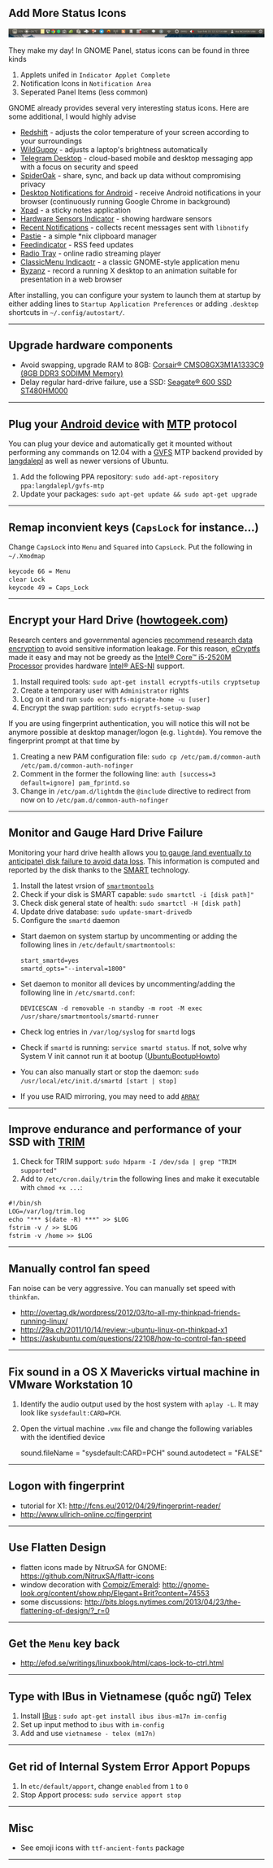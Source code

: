 Add More Status Icons
----------------------

![A screenshot of my GNOME Indicators](img/gnome-indicators.png)

They make my day! In GNOME Panel, status icons can be found in three kinds

1. Applets unifed in `Indicator Applet Complete`
2. Notification Icons in `Notification Area`
3. Seperated Panel Items (less common)

GNOME already provides several very interesting status icons. Here are some additional, I would highly advise

* [Redshift](http://jonls.dk/redshift/) - adjusts the color temperature of your screen according to your surroundings
* [WildGuppy](http://www.thecutestgeek.com/wildguppy) - adjusts a laptop's brightness automatically
* [Telegram Desktop](https://desktop.telegram.org/) - cloud-based mobile and desktop messaging app with a focus on security and speed
* [SpiderOak](https://spideroak.com/) - share, sync, and back up data without compromising privacy
* [Desktop Notifications for Android](http://projects.hcilab.org/notification/) - receive Android notifications in your browser (continuously running Google Chrome in background)
* [Xpad](https://launchpad.net/xpad) - a sticky notes application
* [Hardware Sensors Indicator](https://launchpad.net/indicator-sensors) - showing hardware sensors
* [Recent Notifications](https://launchpad.net/~jconti/+archive/ubuntu/recent-notifications) - collects recent messages sent with `libnotify`
* [Pastie](http://github.com/fmoralesc/pastie/) - a simple *nix clipboard manager
* [Feedindicator](https://code.google.com/p/feedindicator/) - RSS feed updates
* [Radio Tray](http://radiotray.sourceforge.net/) - online radio streaming player
* [ClassicMenu Indicaotr](http://www.florian-diesch.de/software/classicmenu-indicator/) - a classic GNOME-style application menu
* [Byzanz](https://github.com/GNOME/byzanz) - record a running X desktop to an animation suitable for presentation in a web browser

After installing, you can configure your system to launch them at startup by either adding lines to `Startup Application Preferences` or adding `.desktop` shortcuts in `~/.config/autostart/`.

----------------------

Upgrade hardware components
----------------------
  * Avoid swapping, upgrade RAM to 8GB: [Corsair® CMSO8GX3M1A1333C9 (8GB DDR3 SODIMM Memory)](http://www.corsair.com/en-us/value-select-8gb-ddr3-sodimm-memory-kit-cmso8gx3m1a1333c9)
  * Delay regular hard-drive failure, use a SSD: [Seagate® 600 SSD ST480HM000](http://www.seagate.com/www-content/product-content/seagate-laptop-fam/600-ssd/fr/docs/600-ssd-data-sheet-ds1780-1-1304fr.pdf)

----------------------

Plug your [Android device](http://www.android.com/) with [MTP](http://www.androidcentral.com/ics-feature-mtp-what-it-why-use-it-and-how-set-it) protocol
----------------------
You can plug your device and automatically get it mounted without performing any commands on 12.04 with a [GVFS](http://library.gnome.org/misc/release-notes/2.22/#sect:gvfs-gio) MTP backend provided by [langdalepl](https://launchpad.net/~langdalepl/+archive/ubuntu/gvfs-mtp) as well as newer versions of Ubuntu.

 1. Add the following PPA repository: `sudo add-apt-repository ppa:langdalepl/gvfs-mtp`
 2. Update your packages: `sudo apt-get update && sudo apt-get upgrade`

----------------------

Remap inconvient keys (`CapsLock` for instance...)
----------------------

Change `CapsLock` into `Menu` and `Squared` into `CapsLock`. Put the following in `~/.Xmodmap`

	keycode 66 = Menu
	clear Lock
	keycode 49 = Caps_Lock

----------------------

Encrypt your Hard Drive ([howtogeek.com](http://www.howtogeek.com/116032/how-to-encrypt-your-home-folder-after-installing-ubuntu/))
----------------------
Research centers and governmental agencies [recommend research data encryption](https://aresu.dsi.cnrs.fr/spip.php?rubrique99) to avoid sensitive information leakage. For this reason, [eCryptfs](http://ecryptfs.org/) made it easy and may not be greedy as the [Intel® Core™ i5-2520M Processor](http://ark.intel.com/fr/products/52229/Intel-Core-i5-2520M-Processor-3M-Cache-up-to-3_20-GHz) provides hardware [Intel® AES-NI](http://www.intel.com/content/www/us/en/architecture-and-technology/advanced-encryption-standard--aes-/data-protection-aes-general-technology.html?_ga=1.149398710.168035845.1418680010) support.

 1. Install required tools: `sudo apt-get install ecryptfs-utils cryptsetup`
 2. Create a temporary user with `Administrator` rights
 3. Log on it and run `sudo ecryptfs-migrate-home -u [user]`
 4. Encrypt the swap partition: `sudo ecryptfs-setup-swap`

If you are using fingerprint authentication, you will notice this will not be anymore possible at desktop manager/logon (e.g. `lightdm`). You remove the fingerprint prompt at that time by

 1. Creating a new PAM configuration file: `sudo cp /etc/pam.d/common-auth /etc/pam.d/common-auth-nofinger`
 2. Comment in the former the following line: `auth [success=3 default=ignore] pam_fprintd.so`
 3. Change in `/etc/pam.d/lightdm` the `@include` directive to redirect from now on to `/etc/pam.d/common-auth-nofinger`

----------------------

Monitor and Gauge Hard Drive Failure
----------------------
Monitoring your hard drive health allows you [to gauge (and eventually to anticipate) disk failure to avoid data loss](http://www.linuxjournal.com/content/know-when-your-drives-are-failing-smartd). This information is computed and reported by the disk thanks to the [SMART](http://wdc.custhelp.com/app/answers/detail/a_id/251/) technology. 

  1. Install the latest vrsion of [`smartmontools`](http://www.smartmontools.org/)
  2. Check if your disk is SMART capable: `sudo smartctl -i [disk path]"`
  3. Check disk general state of health: `sudo smartctl -H [disk path]`
  4. Update drive database: `sudo update-smart-drivedb`
  5. Configure the `smartd` daemon
  
  - Start daemon on system startup by uncommenting or adding the following lines in `/etc/default/smartmontools`:

		start_smartd=yes
		smartd_opts="--interval=1800"

  - Set daemon to monitor all devices by uncommenting/adding the following line in `/etc/smartd.conf`:

		DEVICESCAN -d removable -n standby -m root -M exec /usr/share/smartmontools/smartd-runner

  - Check log entries in `/var/log/syslog` for `smartd` logs
  - Check if `smartd` is running: `service smartd status`. If not, solve why System V init cannot run it at bootup ([UbuntuBootupHowto](https://help.ubuntu.com/community/UbuntuBootupHowto))
  - You can also manually start or stop the daemon: `sudo /usr/local/etc/init.d/smartd [start | stop]`
  - If you use RAID mirroring, you may need to add [`ARRAY`](http://www.ibiblio.org/elemental/howto/disk-monitoring.html)


----------------------


Improve endurance and performance of your SSD with [TRIM](http://www.intel.com/support/ssdc/hpssd/sb/CS-031242.htm?wapkw=%28TRIM%29)
----------------------
  1. Check for TRIM support: `sudo hdparm -I /dev/sda | grep "TRIM supported"`
  2. Add to `/etc/cron.daily/trim` the following lines and make it executable with `chmod +x ...`:
```
#!/bin/sh
LOG=/var/log/trim.log
echo "*** $(date -R) ***" >> $LOG
fstrim -v / >> $LOG
fstrim -v /home >> $LOG
```

----------------------

Manually control fan speed
----------------------

Fan noise can be very aggressive. You can manually set speed with `thinkfan`.
  - http://overtag.dk/wordpress/2012/03/to-all-my-thinkpad-friends-running-linux/
  - http://29a.ch/2011/10/14/review:-ubuntu-linux-on-thinkpad-x1
  - https://askubuntu.com/questions/22108/how-to-control-fan-speed

----------------------


Fix sound in a OS X Mavericks virtual machine in VMware Workstation 10
----------------------
  1. Identify the audio output used by the host system with `aplay -L`. It may look like `sysdefault:CARD=PCH`.
  2. Open the virtual machine `.vmx` file and change the following variables with the identified device

		sound.fileName = "sysdefault:CARD=PCH"
		sound.autodetect = "FALSE"

----------------------

Logon with fingerprint
----------------------
  - tutorial for X1: http://fcns.eu/2012/04/29/fingerprint-reader/
  - http://www.ullrich-online.cc/fingerprint

----------------------


Use Flatten Design
----------------------
  - flatten icons made by NitruxSA for GNOME: https://github.com/NitruxSA/flattr-icons
  - window decoration with [Compiz/Emerald](http://wiki.compiz.org/Decorators/Emerald): http://gnome-look.org/content/show.php/Elegant+Brit?content=74553
  - some discussions: http://bits.blogs.nytimes.com/2013/04/23/the-flattening-of-design/?_r=0

----------------------

Get the `Menu` key back
----------------------
  - http://efod.se/writings/linuxbook/html/caps-lock-to-ctrl.html

----------------------

Type with IBus in Vietnamese (quốc ngữ) Telex
----------------------
  1. Install [IBus](https://code.google.com/p/ibus) : `sudo apt-get install ibus ibus-m17n im-config`
  2. Set up input method to `ibus` with `im-config`
  3. Add and use `vietnamese - telex (m17n)`

----------------------

Get rid of Internal System Error Apport Popups
----------------------
  1. In `etc/default/apport`, change `enabled` from `1` to `0`
  2. Stop Apport process: `sudo service apport stop`

----------------------


Misc
----------------------
  * See emoji icons with `ttf-ancient-fonts` package


----------------------

